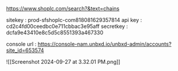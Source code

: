 https://www.shoplc.com/search?&text=chains

sitekey : prod-sfshoplc-com818081629357814
api key : cd2c4fd00ceedbc0e711cbbac3e95aff
secretkey : dcfa9e43410e8c5d5c8551393a467330

console url : https://console-nam.unbxd.io/unbxd-admin/accounts?site_id=653574

![[Screenshot 2024-09-27 at 3.32.01 PM.png]]